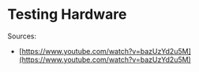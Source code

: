 # Testing Hardware

Sources:
- [https://www.youtube.com/watch?v=bazUzYd2u5M](https://www.youtube.com/watch?v=bazUzYd2u5M)

